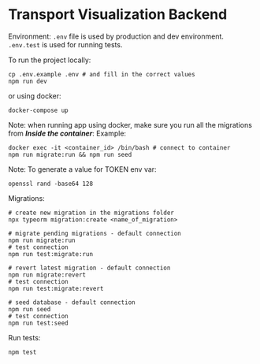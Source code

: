 # Transport Visualization Backend

Environment:
`.env` file is used by production and dev environment. `.env.test` is used for running tests.

To run the project locally:

```shell
cp .env.example .env # and fill in the correct values
npm run dev
```

or using docker:

```shell
docker-compose up
```

Note: when running app using docker, make sure you run all the migrations from **_Inside the container_**:
Example:

```shell
docker exec -it <container_id> /bin/bash # connect to container
npm run migrate:run && npm run seed
```

Note: To generate a value for TOKEN env var:

```shell
openssl rand -base64 128
```

Migrations:

```shell
# create new migration in the migrations folder
npx typeorm migration:create <name_of_migration>

# migrate pending migrations - default connection
npm run migrate:run
# test connection
npm run test:migrate:run

# revert latest migration - default connection
npm run migrate:revert
# test connection
npm run test:migrate:revert

# seed database - default connection
npm run seed
# test connection
npm run test:seed
```

Run tests:

```shell
npm test
```
